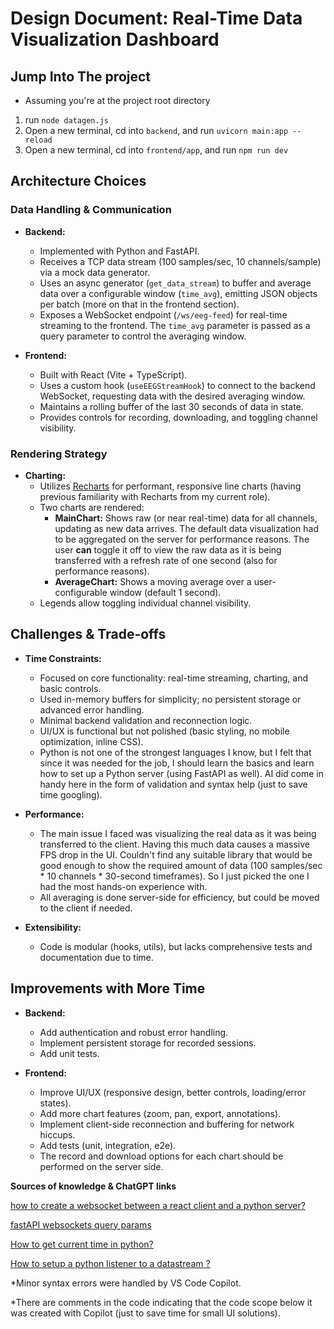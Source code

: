 # Design Document: Real-Time Data Visualization Dashboard

## Jump Into The project
- Assuming you're at the project root directory
1. run `node datagen.js`
2. Open a new terminal, cd into `backend`, and run `uvicorn main:app --reload`
3. Open a new terminal,  cd into `frontend/app`, and run `npm run dev`
   

## Architecture Choices

### Data Handling & Communication

- **Backend:**

  - Implemented with Python and FastAPI.
  - Receives a TCP data stream (100 samples/sec, 10 channels/sample) via a mock data generator.
  - Uses an async generator (`get_data_stream`) to buffer and average data over a configurable window (`time_avg`), emitting JSON objects per batch (more on that in the frontend section).
  - Exposes a WebSocket endpoint (`/ws/eeg-feed`) for real-time streaming to the frontend. The `time_avg` parameter is passed as a query parameter to control the averaging window.

- **Frontend:**
  - Built with React (Vite + TypeScript).
  - Uses a custom hook (`useEEGStreamHook`) to connect to the backend WebSocket, requesting data with the desired averaging window.
  - Maintains a rolling buffer of the last 30 seconds of data in state.
  - Provides controls for recording, downloading, and toggling channel visibility.

### Rendering Strategy

- **Charting:**
  - Utilizes [Recharts](https://recharts.org/) for performant, responsive line charts (having previous familiarity with Recharts from my current role).
  - Two charts are rendered:
    - **MainChart:** Shows raw (or near real-time) data for all channels, updating as new data arrives.
      The default data visualization had to be aggregated on the server for performance reasons. The user **can** toggle it off to view the raw data as it is being transferred with a refresh rate of one second (also for performance reasons).
    - **AverageChart:** Shows a moving average over a user-configurable window (default 1 second).
  - Legends allow toggling individual channel visibility.

## Challenges & Trade-offs

- **Time Constraints:**

  - Focused on core functionality: real-time streaming, charting, and basic controls.
  - Used in-memory buffers for simplicity; no persistent storage or advanced error handling.
  - Minimal backend validation and reconnection logic.
  - UI/UX is functional but not polished (basic styling, no mobile optimization, inline CSS).
  - Python is not one of the strongest languages I know, but I felt that since it was needed for the job, I should learn the basics and learn how to set up a Python server (using FastAPI as well). AI did come in handy here in the form of validation and syntax help (just to save time googling).

- **Performance:**

  - The main issue I faced was visualizing the real data as it was being transferred to the client.
    Having this much data causes a massive FPS drop in the UI.
    Couldn't find any suitable library that would be good enough to show the required amount of data (100 samples/sec * 10 channels * 30-second timeframes). So I just picked the one I had the most hands-on experience with.
  - All averaging is done server-side for efficiency, but could be moved to the client if needed.

- **Extensibility:**
  - Code is modular (hooks, utils), but lacks comprehensive tests and documentation due to time.

## Improvements with More Time

- **Backend:**

  - Add authentication and robust error handling.
  - Implement persistent storage for recorded sessions.
  - Add unit tests.

- **Frontend:**
  - Improve UI/UX (responsive design, better controls, loading/error states).
  - Add more chart features (zoom, pan, export, annotations).
  - Implement client-side reconnection and buffering for network hiccups.
  - Add tests (unit, integration, e2e).
  - The record and download options for each chart should be performed on the server side.


**Sources of knowledge & ChatGPT links**

[how to create a websocket between a react client and a python server?](https://chatgpt.com/share/683b7a29-bafc-8010-92e3-5b52966030f6)

[fastAPI websockets query params](https://fastapi.tiangolo.com/tutorial/query-params/)

[How to get current time in python?](https://chatgpt.com/share/683b861c-d06c-8010-9e3d-2af736cebd4a)

[How to setup a python listener to a datastream ?](https://chatgpt.com/share/683b8694-651c-8010-ac76-bd108ecdf01b)

*Minor syntax errors were handled by VS Code Copilot.

*There are comments in the code indicating that the code scope below it was created with Copilot (just to save time for small UI solutions).
